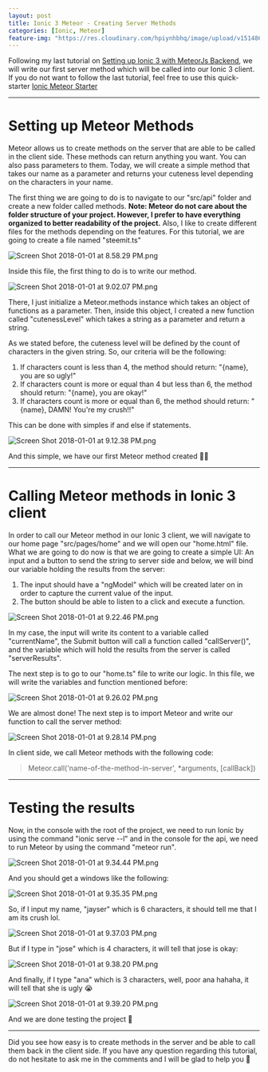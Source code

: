 ```yaml
---
layout: post
title: Ionic 3 Meteor - Creating Server Methods
categories: [Ionic, Meteor]
feature-img: "https://res.cloudinary.com/hpiynhbhq/image/upload/v1514860648/alk4q4w3wezv9pxtubiv.png"
---
```


Following my last tutorial on [Setting up Ionic 3 with MeteorJs Backend](https://jayserdny.github.io/ionic/meteor/setting-up-ionic-3-with-meteorjs-backend/), we will write our first server method which will be called into our Ionic 3 client. If you do not want to follow the last tutorial, feel free to use this quick-starter [Ionic Meteor Starter](https://github.com/jayserdny/Ionic-meteor-starter)

---
# Setting up Meteor Methods

Meteor allows us to create methods on the server that are able to be called in the client side. These methods can return anything you want. You can also pass parameters to them. Today, we will create a simple method that takes our name as a parameter and returns your cuteness level depending on the characters in your name.

The first thing we are going to do is to navigate to our "src/api" folder and create a new folder called methods. **Note: Meteor do not care about the folder structure of your project. However, I prefer to have everything organized to better readability of the project.** Also, I like to create different files for the methods depending on the features. For this tutorial, we are going to create a file named "steemit.ts"

![Screen Shot 2018-01-01 at 8.58.29 PM.png](https://res.cloudinary.com/hpiynhbhq/image/upload/v1514858325/ub2tlpj7mcpynoofkncd.png)

Inside this file, the first thing to do is to write our method.

![Screen Shot 2018-01-01 at 9.02.07 PM.png](https://res.cloudinary.com/hpiynhbhq/image/upload/v1514858550/osbohydzqlzigaw44nyc.png)

There, I just initialize a Meteor.methods instance which takes an object of functions as a parameter.  Then, inside this object, I created a new function called "cutenessLevel" which takes a string as a parameter and return a string.

As we stated before, the cuteness level will be defined by the count of characters in the given string. So, our criteria will be the following:

1) If characters count is less than 4, the method should return: "{name}, you are so ugly!"
2) If characters count is more or equal than 4  but less than 6, the method should return: "{name}, you are okay!"
3) If characters count is more or equal than 6, the method should return: "{name}, DAMN! You're my crush!!"

This can be done with simples if and else if statements.

![Screen Shot 2018-01-01 at 9.12.38 PM.png](https://res.cloudinary.com/hpiynhbhq/image/upload/v1514859171/rlrfdewgnoicmhj4watu.png)

And this simple, we have our first Meteor method created 👌🏼

---

# Calling Meteor methods in Ionic 3 client

In order to call our Meteor method in our Ionic 3 client, we will navigate to our home page "src/pages/home" and we will open our "home.html" file. What we are going to do now is that we are going to create a simple UI: An input and a button to send the string to server side and below, we will bind our variable holding the results from the server:

1) The input should have a "ngModel" which will be created later on in order to capture the current value of the input.
2) The button should be able to listen to a click and execute a function.

![Screen Shot 2018-01-01 at 9.22.46 PM.png](https://res.cloudinary.com/hpiynhbhq/image/upload/v1514859812/g81xqrtqmr9hlep2mx0z.png)

In my case, the input will write its content to a variable called "currentName", the Submit button will call a function called "callServer()", and the variable which will hold the results from the server is called "serverResults".

The next step is to go to our "home.ts" file to write our logic. In this file, we will write the variables and function mentioned before:

![Screen Shot 2018-01-01 at 9.26.02 PM.png](https://res.cloudinary.com/hpiynhbhq/image/upload/v1514859974/dferbgddetr0c4ipv59c.png)

We are almost done! The next step is to import Meteor and write our function to call the server method:

![Screen Shot 2018-01-01 at 9.28.14 PM.png](https://res.cloudinary.com/hpiynhbhq/image/upload/v1514860140/ipmguj4hemvbfabtqf4h.png)

In client side, we call Meteor methods with the following code:

> Meteor.call('name-of-the-method-in-server', *arguments, [callBack])

---

# Testing the results

Now, in the console with the root of the project, we need to run Ionic by using the command "ionic serve --l" and in the console for the api, we need to run Meteor by using the command "meteor run".

![Screen Shot 2018-01-01 at 9.34.44 PM.png](https://res.cloudinary.com/hpiynhbhq/image/upload/v1514860519/l7x4jh0mdnyjcgepnxqe.png)

And you should get a windows like the following:

![Screen Shot 2018-01-01 at 9.35.35 PM.png](https://res.cloudinary.com/hpiynhbhq/image/upload/v1514860546/blprppm4yld8hy4lif5s.png)

So, if I input my name, "jayser" which is 6 characters, it should tell me that I am its crush lol.

![Screen Shot 2018-01-01 at 9.37.03 PM.png](https://res.cloudinary.com/hpiynhbhq/image/upload/v1514860648/alk4q4w3wezv9pxtubiv.png)

But if I type in "jose" which is 4 characters, it will tell that jose is okay:

![Screen Shot 2018-01-01 at 9.38.20 PM.png](https://res.cloudinary.com/hpiynhbhq/image/upload/v1514860714/ifdkcnow0opgyudwky7m.png)

And finally, if I type "ana" which is 3 characters, well, poor ana hahaha, it will tell that she is ugly 😭

![Screen Shot 2018-01-01 at 9.39.20 PM.png](https://res.cloudinary.com/hpiynhbhq/image/upload/v1514860770/lkhntj4u3lua2qdeg6bp.png)

And we are done testing the project 💯

---

Did you see how easy is to create methods in the server and be able to call them back in the client side. If you have any question regarding this tutorial, do not hesitate to ask me in the comments and I will be glad to help you 💯
